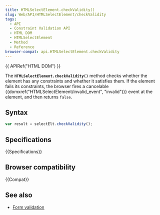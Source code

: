 ```yaml
---
title: HTMLSelectElement.checkValidity()
slug: Web/API/HTMLSelectElement/checkValidity
tags:
  - API
  - Constraint Validation API
  - HTML DOM
  - HTMLSelectElement
  - Method
  - Reference
browser-compat: api.HTMLSelectElement.checkValidity
---
```

{{ APIRef("HTML DOM") }}

The **`HTMLSelectElement.checkValidity()`** method checks
whether the element has any constraints and whether it satisfies them. If the element
fails its constraints, the browser fires a cancelable {{domxref("HTMLSelectElement/invalid_event", "invalid")}} event at the
element, and then returns `false`.

## Syntax

```js
var result = selectElt.checkValidity();
```

## Specifications

{{Specifications}}

## Browser compatibility

{{Compat}}

## See also

- [Form validation](/en-US/docs/Web/Guide/HTML/Constraint_validation)
